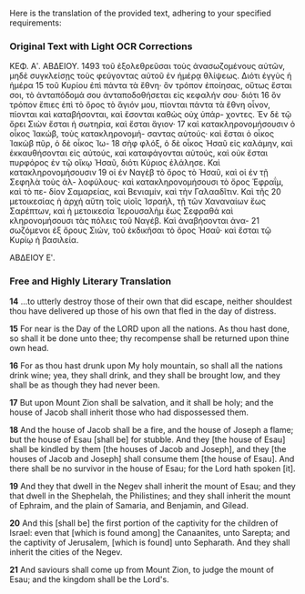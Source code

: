 Here is the translation of the provided text, adhering to your specified requirements:

### Original Text with Light OCR Corrections

ΚΕΦ. Αʹ. ΑΒΔΕΙΟΥ. 1493
τοῦ ἐξολεθρεῦσαι τοὺς ἀνασωζομένους αὐτῶν, μηδὲ συγκλείσῃς
τοὺς φεύγοντας αὐτοῦ ἐν ἡμέρᾳ θλίψεως. Διότι ἐγγὺς ἡ ἡμέρα 15
τοῦ Κυρίου ἐπὶ πάντα τὰ ἔθνη· ὃν τρόπον ἐποίησας, οὕτως ἔσται
σοι, τὸ ἀνταπόδομά σου ἀνταποδοθήσεται εἰς κεφαλήν σου· διότι 16
ὃν τρόπον ἔπιες ἐπὶ τὸ ὄρος τὸ ἅγιόν μου, πίονται πάντα τὰ ἔθνη
οἶνον, πίονται καὶ καταβήσονται, καὶ ἔσονται καθὼς οὐχ ὑπάρ-
χοντες. Ἐν δὲ τῷ ὄρει Σιὼν ἔσται ἡ σωτηρία, καὶ ἔσται ἅγιον· 17
καὶ κατακληρονομήσουσιν ὁ οἶκος Ἰακώβ, τοὺς κατακληρονομή-
σαντας αὐτούς· καὶ ἔσται ὁ οἶκος Ἰακὼβ πῦρ, ὁ δὲ οἶκος Ἰω- 18
σὴφ φλόξ, ὁ δὲ οἶκος Ἠσαῦ εἰς καλάμην, καὶ ἐκκαυθήσονται εἰς
αὐτούς, καὶ καταφάγονται αὐτούς, καὶ οὐκ ἔσται πυρφόρος ἐν τῷ
οἴκῳ Ἠσαῦ, διότι Κύριος ἐλάλησε. Καὶ κατακληρονομήσουσιν 19
οἱ ἐν Ναγὲβ τὸ ὄρος τὸ Ἠσαῦ, καὶ οἱ ἐν τῇ Σεφηλὰ τοὺς ἀλ-
λοφύλους· καὶ κατακληρονομήσουσι τὸ ὄρος Ἐφραΐμ, καὶ τὸ πε-
δίον Σαμαρείας, καὶ Βενιαμίν, καὶ τὴν Γαλααδῖτιν. Καὶ τῆς 20
μετοικεσίας ἡ ἀρχὴ αὕτη τοῖς υἱοῖς Ἰσραήλ, τῇ τῶν Χαναναίων
ἕως Σαρέπτων, καὶ ἡ μετοικεσία Ἱερουσαλὴμ ἕως Σεφραθά καὶ
κληρονομήσουσι τὰς πόλεις τοῦ Ναγέβ. Καὶ ἀναβήσονται ἀνα- 21
σωζόμενοι ἐξ ὄρους Σιών, τοῦ ἐκδικῆσαι τὸ ὄρος Ἠσαῦ· καὶ ἔσται
τῷ Κυρίῳ ἡ βασιλεία.

ΑΒΔΕΙΟΥ Εʹ.

### Free and Highly Literary Translation

**14** ...to utterly destroy those of their own that did escape, neither shouldest thou have delivered up those of his own that fled in the day of distress.

**15** For near is the Day of the LORD upon all the nations. As thou hast done, so shall it be done unto thee; thy recompense shall be returned upon thine own head.

**16** For as thou hast drunk upon My holy mountain, so shall all the nations drink wine; yea, they shall drink, and they shall be brought low, and they shall be as though they had never been.

**17** But upon Mount Zion shall be salvation, and it shall be holy; and the house of Jacob shall inherit those who had dispossessed them.

**18** And the house of Jacob shall be a fire, and the house of Joseph a flame; but the house of Esau [shall be] for stubble. And they [the house of Esau] shall be kindled by them [the houses of Jacob and Joseph], and they [the houses of Jacob and Joseph] shall consume them [the house of Esau]. And there shall be no survivor in the house of Esau; for the Lord hath spoken [it].

**19** And they that dwell in the Negev shall inherit the mount of Esau; and they that dwell in the Shephelah, the Philistines; and they shall inherit the mount of Ephraim, and the plain of Samaria, and Benjamin, and Gilead.

**20** And this [shall be] the first portion of the captivity for the children of Israel: even that [which is found among] the Canaanites, unto Sarepta; and the captivity of Jerusalem, [which is found] unto Sepharath. And they shall inherit the cities of the Negev.

**21** And saviours shall come up from Mount Zion, to judge the mount of Esau; and the kingdom shall be the Lord's.